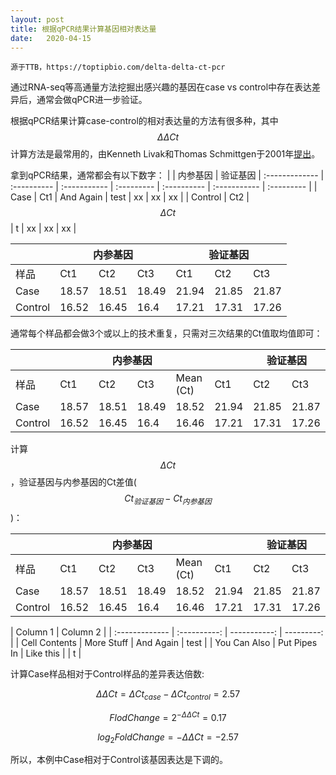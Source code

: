 ```yaml
---
layout: post
title: 根据qPCR结果计算基因相对表达量
date:   2020-04-15
---
```


```
源于TTB，https://toptipbio.com/delta-delta-ct-pcr
```

通过RNA-seq等高通量方法挖掘出感兴趣的基因在case vs control中存在表达差异后，通常会做qPCR进一步验证。

根据qPCR结果计算case-control的相对表达量的方法有很多种，其中 $$ \Delta\Delta Ct $$ 计算方法是最常用的，由Kenneth Livak和Thomas Schmittgen于2001年[提出](https://doi.org/10.1006/meth.2001.1262)。

拿到qPCR结果，通常都会有以下数字：
|                | 内参基因                                 | 验证基因
| :------------- | :---------- | :----------- | :--------- | :---------- | :----------- | :--------- |
| Case           | Ct1         | And Again    | test       | xx | xx | xx |
| Control        | Ct2         | $$ \Delta Ct$$ | t          | xx | xx | xx |

<table>
    <thead>
        <tr>
            <th> </th>
            <th colspan = "3">内参基因</th>
            <th colspan = "3">验证基因</th>
        </tr>
    </thead>
    <tbody>
        <tr>
            <td>样品</td>
            <td>Ct1</td>
            <td>Ct2</td>
			<td>Ct3</td>
			<td>Ct1</td>
			<td>Ct2</td>
			<td>Ct3</td>
        </tr>
        <tr>
            <td>Case</td>
            <td>18.57</td>
            <td>18.51</td>
			<td>18.49</td>
			<td>21.94</td>
			<td>21.85</td>
			<td>21.87</td>
        </tr>
        <tr>
            <td>Control</td>
            <td>16.52</td>
            <td>16.45</td>
			<td>16.4</td>
			<td>17.21</td>
			<td>17.31</td>
			<td>17.26</td>
        </tr>
    </tbody>
</table>

通常每个样品都会做3个或以上的技术重复，只需对三次结果的Ct值取均值即可：
<table>
    <thead>
        <tr>
            <th> </th>
            <th colspan = "4">内参基因</th>
            <th colspan = "4">验证基因</th>
        </tr>
    </thead>
    <tbody>
        <tr>
            <td>样品</td>
            <td>Ct1</td>
            <td>Ct2</td>
            <td>Ct3</td>
			<td>Mean (Ct)</td>
            <td>Ct1</td>
            <td>Ct2</td>
            <td>Ct3</td>
			<td>Mean (Ct)</td>
        </tr>
        <tr>
            <td>Case</td>
            <td>18.57</td>
            <td>18.51</td>
            <td>18.49</td>
			<td>18.52</td>
            <td>21.94</td>
            <td>21.85</td>
            <td>21.87</td>
			<td>21.89</td>
        </tr>
        <tr>
            <td>Control</td>
            <td>16.52</td>
            <td>16.45</td>
            <td>16.4</td>
			<td>16.46</td>
            <td>17.21</td>
            <td>17.31</td>
            <td>17.26</td>
			<td>17.26</td>
        </tr>
    </tbody>
</table>

计算 $$ \Delta Ct $$，验证基因与内参基因的Ct差值($$ Ct_{验证基因} - Ct_{内参基因} $$)：
<table>
    <thead>
        <tr>
            <th> </th>
            <th colspan = "4">内参基因</th>
            <th colspan = "4">验证基因</th>
        </tr>
    </thead>
    <tbody>
        <tr>
            <td>样品</td>
            <td>Ct1</td>
            <td>Ct2</td>
            <td>Ct3</td>
            <td>Mean (Ct)</td>
            <td>Ct1</td>
            <td>Ct2</td>
            <td>Ct3</td>
            <td>Mean (Ct)</td>
			<td>$$\Delta Ct$$</td>
        </tr>
        <tr>
            <td>Case</td>
            <td>18.57</td>
            <td>18.51</td>
            <td>18.49</td>
            <td>18.52</td>
            <td>21.94</td>
            <td>21.85</td>
            <td>21.87</td>
            <td>21.89</td>
			<td>3.37</td>
        </tr>
        <tr>
            <td>Control</td>
            <td>16.52</td>
            <td>16.45</td>
            <td>16.4</td>
            <td>16.46</td>
            <td>17.21</td>
            <td>17.31</td>
            <td>17.26</td>
            <td>17.26</td>
			<td>0.8</td>
        </tr>
    </tbody>
</table>

| Column 1       | Column 2                    |
| :------------- | :----------: | -----------: | ---------: |
|  Cell Contents | More Stuff   | And Again    | test       |
| You Can Also   | Put Pipes In | Like this \| | t          |

计算Case样品相对于Control样品的差异表达倍数:

$$ \Delta\Delta Ct = \Delta Ct_{case} - \Delta Ct_{control} = 2.57 $$

$$ FlodChange = 2^{-\Delta\Delta Ct} = 0.17 $$

$$ log_{2}FoldChange = - \Delta\Delta Ct = -2.57 $$

所以，本例中Case相对于Control该基因表达是下调的。
